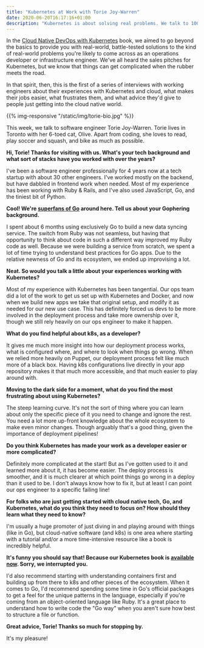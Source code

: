 ```yaml
---
title: "Kubernetes at Work with Torie Joy-Warren"
date: 2020-06-20T16:17:16+01:00
description: "Kubernetes is about solving real problems. We talk to 100% real software engineer Torie Joy-Warren about her experiences with k8s and cloud."
---
```


In the [Cloud Native DevOps with Kubernetes](https://amzn.to/2PEPTjc) book, we aimed to go beyond the basics to provide you with real-world, battle-tested solutions to the kind of real-world problems you're likely to come across as an operations developer or infrastructure engineer. We've all heard the sales pitches for Kubernetes, but we know that things can get complicated when the rubber meets the road.

In that spirit, then, this is the first of a series of interviews with working engineers about their experiences with Kubernetes and cloud, what makes their jobs easier, what frustrates them, and what advice they'd give to people just getting into the cloud native world.

{{% img-responsive "/static/img/torie-bio.jpg" %}}

This week, we talk to software engineer Torie Joy-Warren. Torie lives in Toronto with her 6-toed cat, Olive. Apart from coding, she loves to read, play soccer and squash, and bike as much as possible.

<!--more-->

<strong>Hi, Torie! Thanks for visiting with us. What's your tech background and what sort of stacks have you worked with over the years?</strong>

I've been a software engineer professionally for 4 years now at a tech startup with about 30 other engineers. I've worked mostly on the backend, but have dabbled in frontend work when needed. Most of my experience has been working with Ruby & Rails, and I've also used JavaScript, Go, and the tiniest bit of Python.

<strong>Cool! We're [superfans of Go](https://bitfieldconsulting.com/golang/learn) around here. Tell us about your Gophering background.</strong>

I spent about 6 months using exclusively Go to build a new data syncing service. The switch from Ruby was not seamless, but having that opportunity to think about code in such a different way improved my Ruby code as well. Because we were building a service from scratch, we spent a lot of time trying to understand best practices for Go apps. Due to the relative newness of Go and its ecosystem, we ended up improvising a lot.

<strong>Neat. So would you talk a little about your experiences working with Kubernetes?</strong>

Most of my experience with Kubernetes has been tangential. Our ops team did a lot of the work to get us set up with Kubernetes and Docker, and now when we build new apps we take that original setup, and modify it as needed for our new use case. This has definitely forced us devs to be more involved in the deployment process and take more ownership over it, though we still rely heavily on our ops engineer to make it happen.

<strong>What do you find helpful about k8s, as a developer?</strong>

It gives me much more insight into how our deployment process works, what is configured where, and where to look when things go wrong. When we relied more heavily on Puppet, our deployment process felt like much more of a black box. Having k8s configurations live directly in your app repository makes it that much more accessible, and that much easier to play around with.

<strong>Moving to the dark side for a moment, what do you find the most frustrating about using Kubernetes?</strong>

The steep learning curve. It's not the sort of thing where you can learn about only the specific piece of it you need to change and ignore the rest. You need a lot more up-front knowledge about the whole ecosystem to make even minor changes. Though arguably that's a good thing, given the importance of deployment pipelines!

<strong>Do you think Kubernetes has made your work as a developer easier or more complicated?</strong>

Definitely more complicated at the start! But as I've gotten used to it and learned more about it, it has become easier. The deploy process is smoother, and it is much clearer at which point things go wrong in a deploy than it used to be. I don't always know how to fix it, but at least I can point our ops engineer to a specific failing line!

<strong>For folks who are just getting started with cloud native tech, Go, and Kubernetes, what do you think they need to focus on? How should they learn what they need to know?</strong>

I'm usually a huge promoter of just diving in and playing around with things (like in Go), but cloud-native software (and k8s) is one area where starting with a tutorial and/or a more time-intensive resource like a book is incredibly helpful.

<strong>It's funny you should say that! Because our Kubernetes book is [available now](https://amzn.to/2PEPTjc). Sorry, we interrupted you.</strong>

 I'd also recommend starting with understanding containers first and building up from there to k8s and other pieces of the ecosystem. When it comes to Go, I'd recommend spending some time in Go's official packages to get a feel for the unique patterns in the language, especially if you're coming from an object-oriented language like Ruby. It's a great place to understand how to write code the "Go way" when you aren't sure how best to structure a file or function.

<strong>Great advice, Torie! Thanks so much for stopping by.</strong>

It's my pleasure!